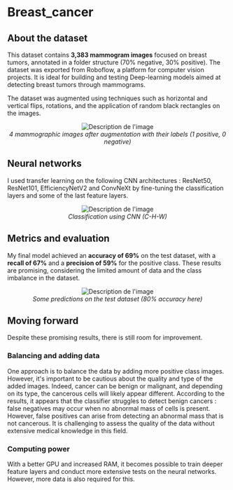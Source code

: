 # Breast_cancer

## About the dataset

This dataset contains **3,383 mammogram images** focused on breast tumors, annotated in a folder structure (70% negative, 30% positive).
The dataset was exported from Roboflow, a platform for computer vision projects.
It is ideal for building and testing Deep-learning models aimed at detecting breast tumors through mammograms.

The dataset was augmented using techniques such as horizontal and vertical flips, rotations, and the application of random black rectangles on the images.

<p align="center">
  <img src="https://github.com/user-attachments/assets/a6011be5-fcea-40e6-8a32-dfd724cae72a" alt="Description de l'image">
  <br>
  <em>4 mammographic images after augmentation with their labels (1 positive, 0 negative)</em>
</p>

## Neural networks

I used transfer learning on the following CNN architectures : ResNet50, ResNet101, EfficiencyNetV2 and ConvNeXt by fine-tuning the classification layers and some of the last feature layers.

<p align="center">
  <img src="https://github.com/user-attachments/assets/a5665943-458b-425c-a288-8dc24b7a0343" alt="Description de l'image">
  <br>
  <em>Classification using CNN (C-H-W)</em>
</p>

## Metrics and evaluation

My final model achieved an **accuracy of 69%** on the test dataset, with a **recall of 67%** and a **precision of 59%** for the positive class. These results are promising, considering the limited amount of data and the class imbalance in the dataset.

<p align="center">
  <img src="https://github.com/user-attachments/assets/c6adacd9-c160-4359-bf7a-b5d1b7f7fa1e" alt="Description de l'image">
  <br>
  <em>Some predictions on the test dataset (80% accuracy here)</em>
</p>

## Moving forward

Despite these promising results, there is still room for improvement.

### Balancing and adding data

One approach is to balance the data by adding more positive class images. However, it's important to be cautious about the quality and type of the added images. Indeed, cancer can be benign or malignant, and depending on its type, the cancerous cells will likely appear different. According to the results, it appears that the classifier struggles to detect benign cancers : false negatives may occur when no abnormal mass of cells is present. However, false positives can arise from detecting an abnormal mass that is not cancerous. It is challenging to assess the quality of the data without extensive medical knowledge in this field.

### Computing power

With a better GPU and increased RAM, it becomes possible to train deeper feature layers and conduct more extensive tests on the neural networks. However, more data is also required for this.
